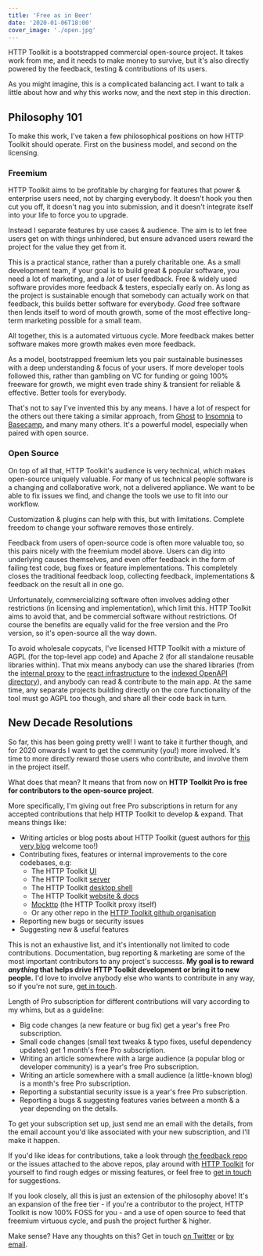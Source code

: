 ```yaml
---
title: 'Free as in Beer'
date: '2020-01-06T18:00'
cover_image: './open.jpg'
---
```


HTTP Toolkit is a bootstrapped commercial open-source project. It takes work from me, and it needs to make money to survive, but it's also directly powered by the feedback, testing & contributions of its users.

As you might imagine, this is a complicated balancing act. I want to talk a little about how and why this works now, and the next step in this direction.

## Philosophy 101

To make this work, I've taken a few philosophical positions on how HTTP Toolkit should operate. First on the business model, and second on the licensing.

### Freemium
HTTP Toolkit aims to be profitable by charging for features that power & enterprise users need, not by charging everybody. It doesn't hook you then cut you off, it doesn't nag you into submission, and it doesn't integrate itself into your life to force you to upgrade.

Instead I separate features by use cases & audience. The aim is to let free users get on with things unhindered, but ensure advanced users reward the project for the value they get from it.

This is a practical stance, rather than a purely charitable one. As a small development team, if your goal is to build great & popular software, you need a lot of marketing, and a _lot_ of user feedback. Free & widely used software provides more feedback & testers, especially early on. As long as the project is sustainable enough that somebody can actually work on that feedback, this builds better software for everybody. _Good_ free software then lends itself to word of mouth growth, some of the most effective long-term marketing possible for a small team.

All together, this is a automated virtuous cycle. More feedback makes better software makes more growth makes even more feedback.

As a model, bootstrapped freemium lets you pair sustainable businesses with a deep understanding & focus of your users. If more developer tools followed this, rather than gambling on VC for funding or going 100% freeware for growth, we might even trade shiny & transient for reliable & effective. Better tools for everybody.

That's not to say I've invented this by any means. I have a lot of respect for the others out there taking a similar approach, from [Ghost](https://ghost.org/) to [Insomnia](https://insomnia.rest) to [Basecamp](https://basecamp.com/), and many many others. It's a powerful model, especially when paired with open source.

### Open Source

On top of all that, HTTP Toolkit's audience is very technical, which makes open-source uniquely valuable. For many of us technical people software is a changing and collaborative work, not a delivered appliance. We want to be able to fix issues we find, and change the tools we use to fit into our workflow.

Customization & plugins can help with this, but with limitations. Complete freedom to change your software removes those entirely.

Feedback from users of open-source code is often more valuable too, so this pairs nicely with the freemium model above. Users can dig into underlying causes themselves, and even offer feedback in the form of failing test code, bug fixes or feature implementations. This completely closes the traditional feedback loop, collecting feedback, implementations & feedback on the result all in one go.

Unfortunately, commercializing software often involves adding other restrictions (in licensing and implementation), which limit this. HTTP Toolkit aims to avoid that, and be commercial software without restrictions. Of course the benefits are equally valid for the free version and the Pro version, so it's open-source all the way down.

To avoid wholesale copycats, I've licensed HTTP Toolkit with a mixture of AGPL (for the top-level app code) and Apache 2 (for all standalone reusable libraries within). That mix means anybody can use the shared libraries (from the [internal proxy](https://github.com/httptoolkit/mockttp) to the [react infrastructure](https://github.com/httptoolkit/react-reverse-portal) to the [indexed OpenAPI directory](https://github.com/httptoolkit/openapi-directory-js)), and anybody can read & contribute to the main app. At the same time, any separate projects building directly on the core functionality of the tool must go AGPL too though, and share all their code back in turn.

## New Decade Resolutions

So far, this has been going pretty well! I want to take it further though, and for 2020 onwards I want to get the community (you!) more involved. It's time to more directly reward those users who contribute, and involve them in the project itself.

What does that mean? It means that from now on **HTTP Toolkit Pro is free for contributors to the open-source project**.

More specifically, I'm giving out free Pro subscriptions in return for any accepted contributions that help HTTP Toolkit to develop & expand. That means things like:

* Writing articles or blog posts about HTTP Toolkit (guest authors for [this very blog](https://httptoolkit.com/blog/) welcome too!)
* Contributing fixes, features or internal improvements to the core codebases, e.g:
  * The HTTP Toolkit [UI](https://github.com/httptoolkit/httptoolkit-ui)
  * The HTTP Toolkit [server](https://github.com/httptoolkit/httptoolkit-server)
  * The HTTP Toolkit [desktop shell](https://github.com/httptoolkit/httptoolkit-desktop)
  * The HTTP Toolkit [website & docs](https://github.com/httptoolkit/httptoolkit.com)
  * [Mockttp](https://github.com/httptoolkit/mockttp) (the HTTP Toolkit proxy itself)
  * Or any other repo in the [HTTP Toolkit github organisation](https://github.com/httptoolkit/)
* Reporting new bugs or security issues
* Suggesting new & useful features

This is not an exhaustive list, and it's intentionally not limited to code contributions. Documentation, bug reporting & marketing are some of the most important contributors to any project's successs. **My goal is to reward _anything_ that helps drive HTTP Toolkit development or bring it to new people.** I'd love to involve anybody else who wants to contribute in any way, so if you're not sure, [get in touch](/contact/).

Length of Pro subscription for different contributions will vary according to my whims, but as a guideline:

* Big code changes (a new feature or bug fix) get a year's free Pro subscription.
* Small code changes (small text tweaks & typo fixes, useful dependency updates) get 1 month's free Pro subscription.
* Writing an article somewhere with a large audience (a popular blog or developer community) is a year's free Pro subscription.
* Writing an article somewhere with a small audience (a little-known blog) is a month's free Pro subscription.
* Reporting a substantial security issue is a year's free Pro subscription.
* Reporting a bugs & suggesting features varies between a month & a year depending on the details.

To get your subscription set up, just send me an email with the details, from the email account you'd like associated with your new subscription, and I'll make it happen.

If you'd like ideas for contributions, take a look through [the feedback repo](https://github.com/httptoolkit/httptoolkit) or the issues attached to the above repos, play around with [HTTP Toolkit](/) for yourself to find rough edges or missing features, or feel free to [get in touch](/contact/) for suggestions.

If you look closely, all this is just an extension of the philosophy above! It's an expansion of the free tier - if you're a contributor to the project, HTTP Toolkit is now 100% FOSS for you - and a use of open source to feed that freemium virtuous cycle, and push the project further & higher.

Make sense? Have any thoughts on this? Get in touch [on Twitter](https://twitter.com/pimterry) or [by email](/contact/).